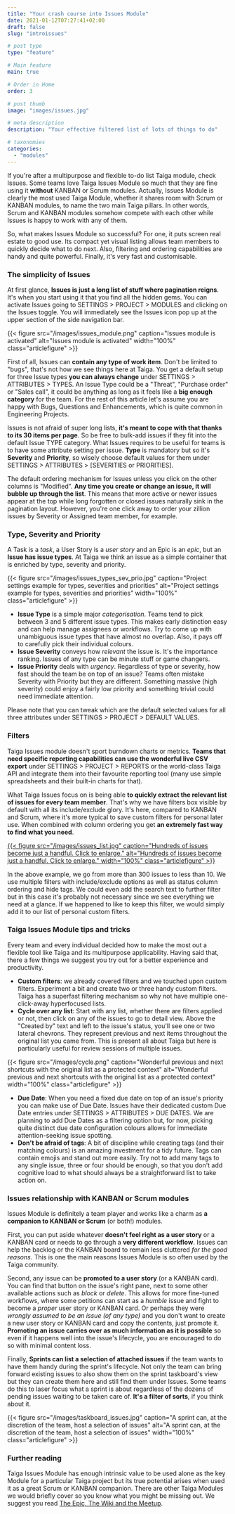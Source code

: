 ```yaml
---
title: "Your crash course into Issues Module"
date: 2021-01-12T07:27:41+02:00
draft: false
slug: "introissues"

# post type
type: "feature"

# Main feature
main: true

# Order in Home
order: 3

# post thumb
image: "images/issues.jpg"

# meta description
description: "Your effective filtered list of lots of things to do"

# taxonomies
categories:
  - "modules"
---
```


If you're after a multipurpose and flexible to-do list Taiga module, check Issues. Some teams love Taiga Issues Module so much that they are fine using it **without** KANBAN or Scrum modules. Actually, Issues Module is clearly the most used Taiga Module, whether it shares room with Scrum or KANBAN modules, to name the two main Taiga pillars. In other words, Scrum and KANBAN modules somehow compete with each other while Issues is happy to work with any of them.

So, what makes Issues Module so successful? For one, it puts screen real estate to good use. Its compact yet visual listing allows team members to quickly decide what to do next. Also, filtering and ordering capabilities are handy and quite powerful. Finally, it's very fast and customisable. 

### The simplicity of Issues

At first glance, **Issues is just a long list of stuff where pagination reigns**. It's when you start using it that you find all the hidden gems. You can activate Issues going to SETTINGS > PROJECT > MODULES and clicking on the Issues toggle. You will immediately see the Issues icon pop up at the upper section of the side navigation bar. 

{{< figure src="/images/issues_module.png" caption="Issues module is activated" alt="Issues module is activated" width="100%" class="articlefigure" >}}

First of all, Issues can **contain any type of work item**. Don't be limited to "bugs", that's not how we see things here at Taiga. You get a default setup for three Issue types **you can always change** under SETTINGS > ATTRIBUTES > TYPES. An Issue Type could be a "Threat", "Purchase order" or "Sales call", it could be anything as long as it feels like a **big enough category** for the team. For the rest of this article let's assume you are happy with Bugs, Questions and Enhancements, which is quite common in Engineering Projects.

Issues is not afraid of super long lists, **it's meant to cope with that thanks to its 30 items per page**. So be free to bulk-add issues if they fit into the default Issue TYPE category. What Issues requires to be useful for teams is to have some attribute setting per issue. **Type** is mandatory but so it's **Severity** and **Priority**, so wisely choose default values for them under SETTINGS > ATTRIBUTES > [SEVERITIES or PRIORITIES].

The default ordering mechanism for Issues unless you click on the other columns is "Modified". **Any time you create or change an issue, it will bubble up through the list**. This means that more active or newer issues appear at the top while long forgotten or closed issues naturally sink in the pagination layout. However, you're one click away to order your zillion issues by Severity or Assigned team member, for example.

### Type, Severity and Priority

A Task is a *task*, a User Story is a *user story* and an Epic is an *epic*, but an **Issue has issue types**. At Taiga we think an issue as a simple container that is enriched by type, severity and priority. 

{{< figure src="/images/issues_types_sev_prio.jpg" caption="Project settings example for types, severities and priorities" alt="Project settings example for types, severities and priorities" width="100%" class="articlefigure" >}}


- **Issue Type** is a simple major *categorisation*. Teams tend to pick between 3 and 5 different issue types. This makes early distinction easy and can help manage assignees or workflows. Try to come up with unambiguous issue types that have almost no overlap. Also, it pays off to carefully pick their individual colours.
- **Issue Severity** conveys how *relevant* the issue is. It's the importance ranking. Issues of any type can be minute stuff or game changers. 
- **Issue Priority** deals with *urgency*. Regardless of type or severity, how fast should the team be on top of an issue? Teams often mistake Severity with Priority but they are different. Something massive (high severity) could enjoy a fairly low priority and something trivial could need immediate attention.

Please note that you can tweak which are the default selected values for all three attributes under SETTINGS > PROJECT > DEFAULT VALUES.

### Filters

Taiga Issues module doesn't sport burndown charts or metrics. **Teams that need specific reporting capabilities can use the wonderful live CSV export** under SETTINGS > PROJECT > REPORTS or the world-class Taiga API and integrate them into their favourite reporting tool (many use simple spreadsheets and their built-in charts for that).

What Taiga Issues focus on is being able **to quickly extract the relevant list of issues for every team member**. That's why we have filters box visible by default with all its include/exclude glory. It's here, compared to KANBAN and Scrum, where it's more typical to save custom filters for personal later use. When combined with column ordering you get **an extremely fast way to find what you need**.

[{{< figure src="/images/issues_list.jpg" caption="Hundreds of issues become just a handful. Click to enlarge." alt="Hundreds of issues become just a handful. Click to enlarge." width="100%" class="articlefigure" >}}](/images/issues_list.jpg)

In the above example, we go from more than 300 issues to less than 10. We use multiple filters with include/exclude options as well as status column ordering and hide tags. We could even add the search text to further filter but in this case it's probably not necessary since we see everything we need at a glance. If we happened to like to keep this filter, we would simply add it to our list of personal custom filters.


### Taiga Issues Module tips and tricks

Every team and every individual decided how to make the most out a flexible tool like Taiga and its multipurpose applicability. Having said that, there a few things we suggest you try out for a better experience and productivity.

- **Custom filters**: we already covered filters and we touched upon custom filters. Experiment a bit and create two or three handy custom filters. Taiga has a superfast filtering mechanism so why not have multiple one-click-away hyperfocused lists.
- **Cycle over any list**: Start with any list, whether there are filters applied or not, then click on any of the issues to go to detail view. Above the "Created by" text and left to the issue's status, you'll see one or two lateral chevrons. They represent previous and next items throughout the original list you came from. This is present all about Taiga but here is particularly useful for review sessions of multiple issues.

{{< figure src="/images/cycle.png" caption="Wonderful previous and next shortcuts with the original list as a protected context" alt="Wonderful previous and next shortcuts with the original list as a protected context" width="100%" class="articlefigure" >}}

- **Due Date**: When you need a fixed due date on top of an issue's priority you can make use of Due Date. Issues have their dedicated custom Due Date entries under SETTINGS > ATTRIBUTES > DUE DATES. We are planning to add Due Dates as a filtering option but, for now, picking quite distinct due date configuration colours allows for immediate attention-seeking issue spotting.
- **Don't be afraid of tags**: A bit of discipline while creating tags (and their matching colours) is an amazing investment for a tidy future. Tags can contain emojis and stand out more easily. Try not to add many tags to any single issue, three or four should be enough, so that you don't add cognitive load to what should always be a straightforward list to take action on.


### Issues relationship with KANBAN or Scrum modules

Issues Module is definitely a team player and works like a charm as **a companion to KANBAN or Scrum** (or both!) modules.

First, you can put aside whatever **doesn't feel right as a user story** or a KANBAN card or needs to go through a **very different workflow**. Issues can help the backlog or the KANBAN board to remain less cluttered *for the good reasons*. This is one the main reasons Issues Module is so often used by the Taiga community.

Second, any issue can be **promoted to a user story** (or a KANBAN card). You can find that button on the issue's right pane, next to some other available actions such as *block* or *delete*. This allows for more fine-tuned workflows, where some petitions can start as a *humble* issue and fight to become a *proper* user story or KANBAN card. Or perhaps they were *wrongly assumed to be an issue (of any type)* and you don't want to create a new user story or KANBAN card and copy the contents, just promote it. **Promoting an issue carries over as much information as it is possible** so even if it happens well into the issue's lifecycle, you are encouraged to do so with minimal content loss.

Finally, **Sprints can list a selection of attached issues** if the team wants to have them handy during the sprint's lifecycle. Not only the team can bring forward existing issues to also show them on the sprint taskboard's view but they can create them here and still find them under Issues. Some teams do this to laser focus what a sprint is about regardless of the dozens of pending issues waiting to be taken care of. **It's a filter of sorts**, if you think about it. 

{{< figure src="/images/taskboard_issues.jpg" caption="A sprint can, at the discretion of the team, host a selection of issues" alt="A sprint can, at the discretion of the team, host a selection of issues" width="100%" class="articlefigure" >}}

### Further reading

Taiga Issues Module has enough intrinsic value to be used alone as the key Module for a particular Taiga project but its true potential arises when used it as a great Scrum or KANBAN companion. There are other Taiga Modules we would briefly cover so you know what you might be missing out. We suggest you read [The Epic, The Wiki and the Meetup](/kaka).


